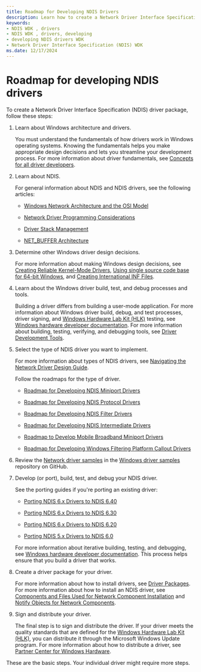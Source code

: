 ```yaml
---
title: Roadmap for Developing NDIS Drivers
description: Learn how to create a Network Driver Interface Specification (NDIS) driver package.
keywords:
- NDIS WDK , drivers
- NDIS WDK , drivers, developing
- developing NDIS drivers WDK
- Network Driver Interface Specification (NDIS) WDK
ms.date: 12/17/2024
---
```


# Roadmap for developing NDIS drivers

To create a Network Driver Interface Specification (NDIS) driver package, follow these steps:

1. Learn about Windows architecture and drivers.

    You must understand the fundamentals of how drivers work in Windows operating systems. Knowing the fundamentals helps you make appropriate design decisions and lets you streamline your development process. For more information about driver fundamentals, see [Concepts for all driver developers](../gettingstarted/concepts-and-knowledge-for-all-driver-developers.md).

1. Learn about NDIS.

    For general information about NDIS and NDIS drivers, see the following articles:

    - [Windows Network Architecture and the OSI Model](windows-network-architecture-and-the-osi-model.md)

    - [Network Driver Programming Considerations](network-driver-programming-considerations.md)

    - [Driver Stack Management](driver-stack-management.md)

    - [NET\_BUFFER Architecture](net-buffer-architecture.md)

1. Determine other Windows driver design decisions.

    For more information about making Windows design decisions, see [Creating Reliable Kernel-Mode Drivers](../kernel/creating-reliable-kernel-mode-drivers.md), [Using single source code base for 64-bit Windows](../kernel/porting-your-driver-to-64-bit-windows.md), and [Creating International INF Files](../install/creating-international-inf-files.md).

1. Learn about the Windows driver build, test, and debug processes and tools.

    Building a driver differs from building a user-mode application. For more information about Windows driver build, debug, and test processes, driver signing, and [Windows Hardware Lab Kit (HLK)](/windows-hardware/test/hlk/) testing, see [Windows hardware developer documentation](/windows-hardware/drivers). For more information about building, testing, verifying, and debugging tools, see [Driver Development Tools](../devtest/index.md).

1. Select the type of NDIS driver you want to implement.

    For more information about types of NDIS drivers, see [Navigating the Network Driver Design Guide](using-the-network-driver-design-guide.md).

    Follow the roadmaps for the type of driver.

    - [Roadmap for Developing NDIS Miniport Drivers](roadmap-for-developing-ndis-miniport-drivers.md)

    - [Roadmap for Developing NDIS Protocol Drivers](roadmap-for-developing-ndis-protocol-drivers.md)

    - [Roadmap for Developing NDIS Filter Drivers](roadmap-for-developing-ndis-filter-drivers.md)

    - [Roadmap for Developing NDIS Intermediate Drivers](roadmap-for-developing-ndis-intermediate-drivers.md)

    - [Roadmap to Develop Mobile Broadband Miniport Drivers](roadmap-to-develop-mb-miniport-drivers.md)

    - [Roadmap for Developing Windows Filtering Platform Callout Drivers](roadmap-for-developing-wfp-callout-drivers.md)

1. Review the [Network driver samples](https://github.com/microsoft/Windows-driver-samples/tree/95037b3f77f3a745f7682f991ac80e81f91f5362/network) in the [Windows driver samples](https://github.com/Microsoft/Windows-driver-samples/tree/develop) repository on GitHub.

1. Develop (or port), build, test, and debug your NDIS driver.

    See the porting guides if you're porting an existing driver:

    - [Porting NDIS 6.x Drivers to NDIS 6.40](porting-ndis-6-x-drivers-to-ndis-6-40.md)

    - [Porting NDIS 6.x Drivers to NDIS 6.30](porting-ndis-6-x-drivers-to-ndis-6-30.md)

    - [Porting NDIS 6.x Drivers to NDIS 6.20](porting-ndis-6-x-drivers-to-ndis-6-20.md)

    - [Porting NDIS 5.x Drivers to NDIS 6.0](/previous-versions/windows/hardware/network/porting-ndis-5-x-drivers-to-ndis-6-0)

    For more information about iterative building, testing, and debugging, see [Windows hardware developer documentation](/windows-hardware/drivers). This process helps ensure that you build a driver that works.

1. Create a driver package for your driver.

    For more information about how to install drivers, see [Driver Packages](../install/driver-packages.md). For more information about how to install an NDIS driver, see [Components and Files Used for Network Component Installation](components-and-files-used-for-network-component-installation.md) and [Notify Objects for Network Components](notify-objects-for-network-components.md).

1. Sign and distribute your driver.

    The final step is to sign and distribute the driver. If your driver meets the quality standards that are defined for the [Windows Hardware Lab Kit (HLK)](/windows-hardware/test/hlk/), you can distribute it through the Microsoft Windows Update program. For more information about how to distribute a driver, see [Partner Center for Windows Hardware](../dashboard/get-started-dashboard-submissions.md).

These are the basic steps. Your individual driver might require more steps.

